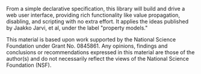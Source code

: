 From a simple declarative specification, this library will build and drive a web user interface, providing rich functionality like value propagation, disabling, and scripting with no extra effort. It applies the ideas published by Jaakko Jarvi, et al, under the label "property models."

This material is based upon work supported by the National Science Foundation under Grant No. 0845861. Any opinions, findings and conclusions or recommendations expressed in this material are those of the author(s) and do not necessarily reflect the views of the National Science Foundation (NSF).